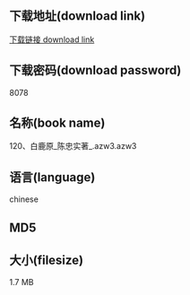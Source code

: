 ## 下载地址(download link)
[下载链接 download link](https://tutu365.netlify.app/?s=120%E3%80%81%E7%99%BD%E9%B9%BF%E5%8E%9F_%E9%99%88%E5%BF%A0%E5%AE%9E%E8%91%97_.azw3)

## 下载密码(download password)
8078

## 名称(book name)
120、白鹿原_陈忠实著_.azw3.azw3

## 语言(language)
chinese

## MD5


## 大小(filesize)
1.7 MB
